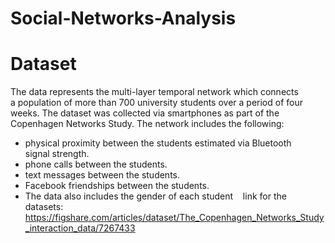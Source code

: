 # Social-Networks-Analysis

# Dataset
The data represents the multi-layer temporal network which connects a population of more than 700 university students over a period of four weeks. The dataset was collected via smartphones as part of the Copenhagen Networks Study. The network includes the following:

- physical proximity between the students estimated via Bluetooth signal strength.
- phone calls between the students.
- text messages between the students.
- Facebook friendships between the students.
- The data also includes the gender of each student
  
 link for the datasets: https://figshare.com/articles/dataset/The_Copenhagen_Networks_Study_interaction_data/7267433

